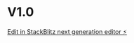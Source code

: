 # V1.0

[Edit in StackBlitz next generation editor ⚡️](https://stackblitz.com/~/github.com/TrailerParkAI/V1.0)